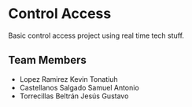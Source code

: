 # Control Access

Basic control access project using real time tech stuff.

## Team Members

- Lopez Ramirez Kevin Tonatiuh
- Castellanos Salgado Samuel Antonio
- Torrecillas Beltrán Jesús Gustavo
